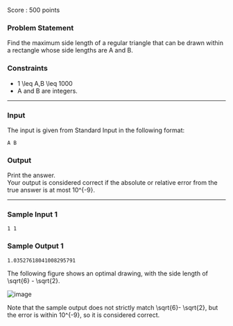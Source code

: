 Score : 500 points

### Problem Statement

Find the maximum side length of a regular triangle that can be drawn within a rectangle whose side lengths are A and B.

### Constraints

* 1 \leq A,B \leq 1000
* A and B are integers.

---

### Input

The input is given from Standard Input in the following format:

```
A B
```

### Output

Print the answer.  
Your output is considered correct if the absolute or relative error from the true answer is at most 10^{-9}.

---

### Sample Input 1

```
1 1
```

### Sample Output 1

```
1.03527618041008295791
```

The following figure shows an optimal drawing, with the side length of \sqrt{6} - \sqrt{2}.

![image](https://img.atcoder.jp/abc292/2cd44ddc3d8241e510a356be9533631f.png)

Note that the sample output does not strictly match \sqrt{6}- \sqrt{2}, but the error is within 10^{-9}, so it is considered correct.